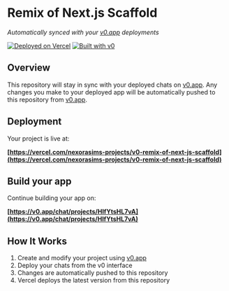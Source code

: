 # Remix of Next.js Scaffold

*Automatically synced with your [v0.app](https://v0.app) deployments*

[![Deployed on Vercel](https://img.shields.io/badge/Deployed%20on-Vercel-black?style=for-the-badge&logo=vercel)](https://vercel.com/nexorasims-projects/v0-remix-of-next-js-scaffold)
[![Built with v0](https://img.shields.io/badge/Built%20with-v0.app-black?style=for-the-badge)](https://v0.app/chat/projects/HIfYtsHL7vA)

## Overview

This repository will stay in sync with your deployed chats on [v0.app](https://v0.app).
Any changes you make to your deployed app will be automatically pushed to this repository from [v0.app](https://v0.app).

## Deployment

Your project is live at:

**[https://vercel.com/nexorasims-projects/v0-remix-of-next-js-scaffold](https://vercel.com/nexorasims-projects/v0-remix-of-next-js-scaffold)**

## Build your app

Continue building your app on:

**[https://v0.app/chat/projects/HIfYtsHL7vA](https://v0.app/chat/projects/HIfYtsHL7vA)**

## How It Works

1. Create and modify your project using [v0.app](https://v0.app)
2. Deploy your chats from the v0 interface
3. Changes are automatically pushed to this repository
4. Vercel deploys the latest version from this repository